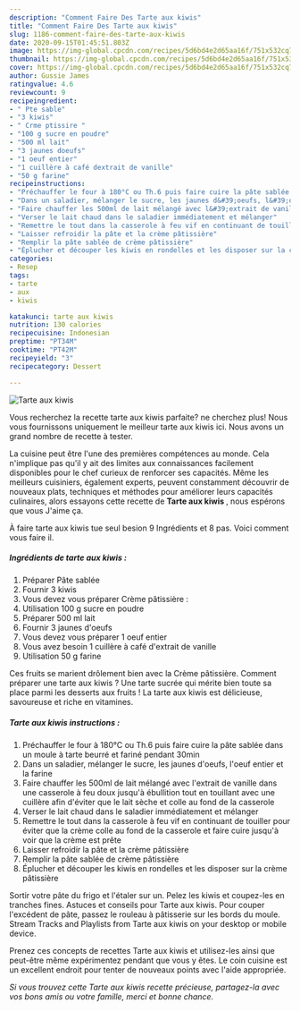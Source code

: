```yaml
---
description: "Comment Faire Des Tarte aux kiwis"
title: "Comment Faire Des Tarte aux kiwis"
slug: 1186-comment-faire-des-tarte-aux-kiwis
date: 2020-09-15T01:45:51.803Z
image: https://img-global.cpcdn.com/recipes/5d6bd4e2d65aa16f/751x532cq70/tarte-aux-kiwis-photo-principale-de-la-recette.jpg
thumbnail: https://img-global.cpcdn.com/recipes/5d6bd4e2d65aa16f/751x532cq70/tarte-aux-kiwis-photo-principale-de-la-recette.jpg
cover: https://img-global.cpcdn.com/recipes/5d6bd4e2d65aa16f/751x532cq70/tarte-aux-kiwis-photo-principale-de-la-recette.jpg
author: Gussie James
ratingvalue: 4.6
reviewcount: 9
recipeingredient:
- " Pte sable"
- "3 kiwis"
- " Crme ptissire "
- "100 g sucre en poudre"
- "500 ml lait"
- "3 jaunes doeufs"
- "1 oeuf entier"
- "1 cuillère à café dextrait de vanille"
- "50 g farine"
recipeinstructions:
- "Préchauffer le four à 180°C ou Th.6 puis faire cuire la pâte sablée dans un moule à tarte beurré et fariné pendant 30min"
- "Dans un saladier, mélanger le sucre, les jaunes d&#39;oeufs, l&#39;oeuf entier et la farine"
- "Faire chauffer les 500ml de lait mélangé avec l&#39;extrait de vanille dans une casserole à feu doux jusqu&#39;à ébullition tout en touillant avec une cuillère afin d&#39;éviter que le lait sèche et colle au fond de la casserole"
- "Verser le lait chaud dans le saladier immédiatement et mélanger"
- "Remettre le tout dans la casserole à feu vif en continuant de touiller pour éviter que la crème colle au fond de la casserole et faire cuire jusqu&#39;à voir que la crème est prête"
- "Laisser refroidir la pâte et la crème pâtissière"
- "Remplir la pâte sablée de crème pâtissière"
- "Éplucher et découper les kiwis en rondelles et les disposer sur la crème pâtissière"
categories:
- Resep
tags:
- tarte
- aux
- kiwis

katakunci: tarte aux kiwis 
nutrition: 130 calories
recipecuisine: Indonesian
preptime: "PT34M"
cooktime: "PT42M"
recipeyield: "3"
recipecategory: Dessert

---
```



![Tarte aux kiwis](https://img-global.cpcdn.com/recipes/5d6bd4e2d65aa16f/751x532cq70/tarte-aux-kiwis-photo-principale-de-la-recette.jpg)

Vous recherchez la recette tarte aux kiwis parfaite? ne cherchez plus! Nous vous fournissons uniquement le meilleur tarte aux kiwis ici. Nous avons un grand nombre de recette à tester.

La cuisine peut être l'une des premières compétences au monde. Cela n'implique pas qu'il y ait des limites aux connaissances facilement disponibles pour le chef curieux de renforcer ses capacités. Même les meilleurs cuisiniers, également experts, peuvent constamment découvrir de nouveaux plats, techniques et méthodes pour améliorer leurs capacités culinaires, alors essayons cette recette de <strong> Tarte aux kiwis </strong>, nous espérons que vous J'aime ça.

<!--inarticleads1-->

À faire tarte aux kiwis tue seul besion 9 Ingrédients et 8 pas. Voici comment vous faire il.

##### Ingrédients de tarte aux kiwis :

1. Préparer  Pâte sablée
1. Fournir 3 kiwis
1. Vous devez vous préparer  Crème pâtissière :
1. Utilisation 100 g sucre en poudre
1. Préparer 500 ml lait
1. Fournir 3 jaunes d&#39;oeufs
1. Vous devez vous préparer 1 oeuf entier
1. Vous avez besoin 1 cuillère à café d&#39;extrait de vanille
1. Utilisation 50 g farine


Ces fruits se marient drôlement bien avec la Crème pâtissière. Comment préparer une tarte aux kiwis ? Une tarte sucrée qui mérite bien toute sa place parmi les desserts aux fruits ! La tarte aux kiwis est délicieuse, savoureuse et riche en vitamines. 

<!--inarticleads2-->

##### Tarte aux kiwis instructions :

1. Préchauffer le four à 180°C ou Th.6 puis faire cuire la pâte sablée dans un moule à tarte beurré et fariné pendant 30min
1. Dans un saladier, mélanger le sucre, les jaunes d&#39;oeufs, l&#39;oeuf entier et la farine
1. Faire chauffer les 500ml de lait mélangé avec l&#39;extrait de vanille dans une casserole à feu doux jusqu&#39;à ébullition tout en touillant avec une cuillère afin d&#39;éviter que le lait sèche et colle au fond de la casserole
1. Verser le lait chaud dans le saladier immédiatement et mélanger
1. Remettre le tout dans la casserole à feu vif en continuant de touiller pour éviter que la crème colle au fond de la casserole et faire cuire jusqu&#39;à voir que la crème est prête
1. Laisser refroidir la pâte et la crème pâtissière
1. Remplir la pâte sablée de crème pâtissière
1. Éplucher et découper les kiwis en rondelles et les disposer sur la crème pâtissière


Sortir votre pâte du frigo et l&#39;étaler sur un. Pelez les kiwis et coupez-les en tranches fines. Astuces et conseils pour Tarte aux kiwis. Pour couper l&#39;excédent de pâte, passez le rouleau à pâtisserie sur les bords du moule. Stream Tracks and Playlists from Tarte aux kiwis on your desktop or mobile device. 

<!--inarticleads1-->

<p>
Prenez ces concepts de recettes Tarte aux kiwis et utilisez-les ainsi que peut-être même expérimentez pendant que vous y êtes. Le coin cuisine est un excellent endroit pour tenter de nouveaux points avec l'aide appropriée.
</p>

<p>
<i>Si vous trouvez cette Tarte aux kiwis recette précieuse, partagez-la avec vos bons amis ou votre famille, merci et bonne chance.</i>
</p>
